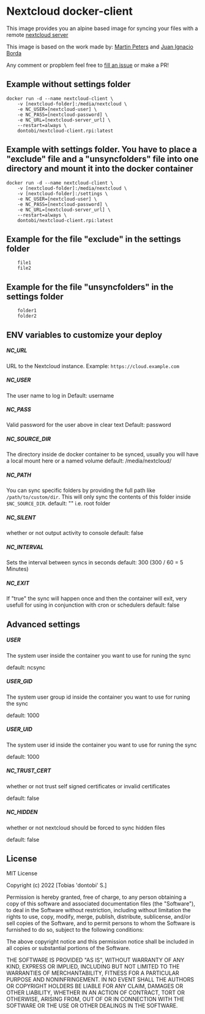 # Nextcloud docker-client
This image provides you an alpine based image for syncing your files with a remote [nextcloud server ](https://nextcloud.com/)

This image is based on the work made by: [Martin Peters](https://github.com/FreakyBytes) and [Juan Ignacio Borda](https://github.com/juanitomint)

Any comment or propblem feel free to [fill an issue](https://github.com/dontobi/nextcloud-client.rpi/issues/new) or make a PR!

## Example without settings folder
```
docker run -d --name nextcloud-client \
    -v [nextcloud-folder]:/media/nextcloud \
    -e NC_USER=[nextcloud-user] \
    -e NC_PASS=[nextcloud-password] \
    -e NC_URL=[nextcloud-server_url] \
    --restart=always \
    dontobi/nextcloud-client.rpi:latest
```

## Example with settings folder. You have to place a "exclude" file and a "unsyncfolders" file into one directory and mount it into the docker container
```
docker run -d --name nextcloud-client \
    -v [nextcloud-folder]:/media/nextcloud \
    -v [nextcloud-folder]:/settings \
    -e NC_USER=[nextcloud-user] \
    -e NC_PASS=[nextcloud-password] \
    -e NC_URL=[nextcloud-server_url] \
    --restart=always \
    dontobi/nextcloud-client.rpi:latest
```

## Example for the file "exclude" in the settings folder
```
    file1
    file2
```

## Example for the file "unsyncfolders" in the settings folder
```
    folder1
    folder2
```


## ENV variables to customize your deploy

##### NC_URL
URL to the Nextcloud instance. Example: `https://cloud.example.com`

##### NC_USER
The user name to log in
Default: username

##### NC_PASS 
Valid password for the user above in clear text
Default: password

##### NC_SOURCE_DIR
The directory inside de docker container to be synced, usually you will have a local mount here or a named volume
default: /media/nextcloud/

##### NC_PATH
You can sync specific folders by providing the full path like `/path/to/custom/dir`. This will only sync the contents of this folder inside `$NC_SOURCE_DIR`.
default: "" i.e. root folder

##### NC_SILENT
whether or not output activity to console
default: false

##### NC_INTERVAL
Sets the interval between syncs in seconds
default: 300 (300 / 60 = 5 Minutes)

##### NC_EXIT
If "true" the sync will happen once and then the container will exit, very usefull for using 
in conjunction with cron or schedulers
default: false
 
## Advanced settings

##### USER
The system user inside the container you want to use for runing the sync

default: ncsync

##### USER_GID
The system user group id inside the container you want to use for runing the sync

default: 1000

##### USER_UID
The system user id inside the container you want to use for runing the sync

default: 1000

##### NC_TRUST_CERT
whether or not trust self signed certificates or invalid certificates

default: false

##### NC_HIDDEN
whether or not nextcloud should be forced to sync hidden files

default: false


## License
MIT License

Copyright (c) 2022 [Tobias 'dontobi' S.]

Permission is hereby granted, free of charge, to any person obtaining a copy
of this software and associated documentation files (the "Software"), to deal
in the Software without restriction, including without limitation the rights
to use, copy, modify, merge, publish, distribute, sublicense, and/or sell
copies of the Software, and to permit persons to whom the Software is
furnished to do so, subject to the following conditions:

The above copyright notice and this permission notice shall be included in all
copies or substantial portions of the Software.

THE SOFTWARE IS PROVIDED "AS IS", WITHOUT WARRANTY OF ANY KIND, EXPRESS OR
IMPLIED, INCLUDING BUT NOT LIMITED TO THE WARRANTIES OF MERCHANTABILITY,
FITNESS FOR A PARTICULAR PURPOSE AND NONINFRINGEMENT. IN NO EVENT SHALL THE
AUTHORS OR COPYRIGHT HOLDERS BE LIABLE FOR ANY CLAIM, DAMAGES OR OTHER
LIABILITY, WHETHER IN AN ACTION OF CONTRACT, TORT OR OTHERWISE, ARISING FROM,
OUT OF OR IN CONNECTION WITH THE SOFTWARE OR THE USE OR OTHER DEALINGS IN THE
SOFTWARE.
